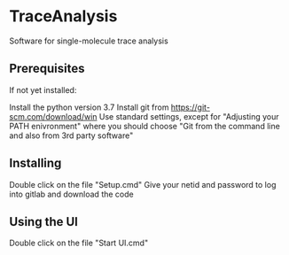 # TraceAnalysis

Software for single-molecule trace analysis

## Prerequisites

If not yet installed:

Install the python version 3.7
Install git from https://git-scm.com/download/win
	Use standard settings, except for "Adjusting your PATH enivronment" where you should choose "Git from the command line and also from 3rd party software"

## Installing

Double click on the file "Setup.cmd"
Give your netid and password to log into gitlab and download the code

## Using the UI

Double click on the file "Start UI.cmd"